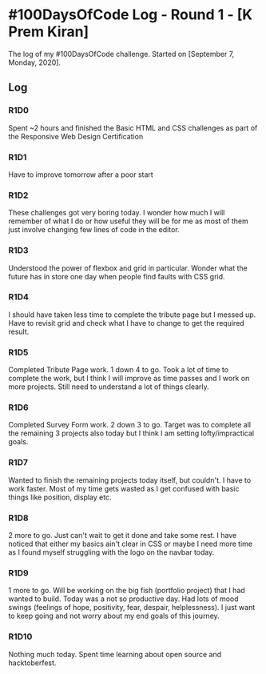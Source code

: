 # #100DaysOfCode Log - Round 1 - [K Prem Kiran]

The log of my #100DaysOfCode challenge. Started on [September 7, Monday, 2020].

## Log

### R1D0

Spent ~2 hours and finished the Basic HTML and CSS challenges as part of the Responsive Web Design Certification

### R1D1

Have to improve tomorrow after a poor start

### R1D2

These challenges got very boring today. I wonder how much I will remember of what I do or how useful they will be for me as most of them just involve changing few lines of code in the editor.

### R1D3

Understood the power of flexbox and grid in particular. Wonder what the future has in store one day when people find faults with CSS grid.

### R1D4

I should have taken less time to complete the tribute page but I messed up. Have to revisit grid and check what I have to change to get the required result.

### R1D5

Completed Tribute Page work. 1 down 4 to go. Took a lot of time to complete the work, but I think I will improve as time passes and I work on more projects. Still need to understand a lot of things clearly.

### R1D6

Completed Survey Form work. 2 down 3 to go. Target was to complete all the remaining 3 projects also today but I think I am setting lofty/impractical goals.

### R1D7

Wanted to finish the remaining projects today itself, but couldn't. I have to work faster. Most of my time gets wasted as I get confused with basic things like position, display etc.

### R1D8

2 more to go. Just can't wait to get it done and take some rest. I have noticed that either my basics ain't clear in CSS or maybe I need more time as I found myself struggling with the logo on the navbar today.

### R1D9

1 more to go. Will be working on the big fish (portfolio project) that I had wanted to build. Today was a not so productive day. Had lots of mood swings (feelings of hope, positivity, fear, despair, helplessness). I just want to keep going and not worry about my end goals of this journey.

### R1D10

Nothing much today. Spent time learning about open source and hacktoberfest.
